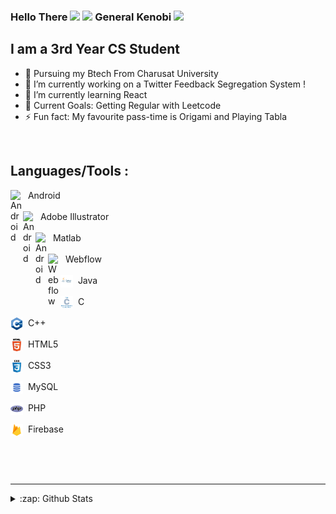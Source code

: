 ### Hello There <img width="16px" src="https://emojis.slackmojis.com/emojis/images/1511368775/3217/bluelightsaber.png?1511368775" /> <img width="16px" src="https://emojis.slackmojis.com/emojis/images/1513363813/3290/evillightsaber.png?1513363813" /> General Kenobi <img width="20px" src="https://emojis.slackmojis.com/emojis/images/1526741134/3958/storm_trooper.gif?1526741134" />


## I am a 3rd Year CS Student
- 🏫 Pursuing my Btech From Charusat University
- 🔭 I’m currently working on a Twitter Feedback Segregation System !
- 🌱 I’m currently learning React
- 🥅 Current Goals: Getting Regular with Leetcode 
- ⚡ Fun fact: My favourite pass-time is Origami and Playing Tabla

<br />

## Languages/Tools :
<img align="left" alt="Android" width="20px" src="https://upload.wikimedia.org/wikipedia/commons/d/d7/Android_robot.svg" /> &nbsp; Android
<br/><br/>
<img align="left" alt="Android" width="20px" src="https://upload.wikimedia.org/wikipedia/commons/f/fb/Adobe_Illustrator_CC_icon.svg" /> &nbsp; Adobe Illustrator
<br/><br/>
<img align="left" alt="Android" width="20px" src="https://upload.wikimedia.org/wikipedia/commons/2/21/Matlab_Logo.png" /> &nbsp; Matlab
<br/><br/>
<img align="left" alt="Webflow" width="20px" src="https://www.vectorlogo.zone/logos/webflow/webflow-icon.svg" /> &nbsp; Webflow
<br/><br/>
<img align="left" alt="Java" width="20px" src="https://raw.githubusercontent.com/github/explore/80688e429a7d4ef2fca1e82350fe8e3517d3494d/topics/java/java.png" /> &nbsp; Java
<br/><br/>
<img align="left" alt="C" width="20px" src="https://raw.githubusercontent.com/github/explore/78df643247d429f6cc873026c0622819ad797942/topics/c/c.png"/>&nbsp; C
<br/><br/>
<img align="left" alt="C++" width="20px" src="https://raw.githubusercontent.com/github/explore/78df643247d429f6cc873026c0622819ad797942/topics/cpp/cpp.png"/>&nbsp; C++
<br/><br/>
<img align="left" alt="HTML5" width="20px" src="https://raw.githubusercontent.com/github/explore/80688e429a7d4ef2fca1e82350fe8e3517d3494d/topics/html/html.png" />&nbsp; HTML5
<br/><br/>
<img align="left" alt="CSS3" width="20px" src="https://raw.githubusercontent.com/github/explore/80688e429a7d4ef2fca1e82350fe8e3517d3494d/topics/css/css.png" />&nbsp; CSS3
<br/><br/>
<img align="left" alt="SQL" width="20px" src="https://raw.githubusercontent.com/github/explore/80688e429a7d4ef2fca1e82350fe8e3517d3494d/topics/sql/sql.png" />&nbsp; MySQL
<br/><br/>
<img align="left" alt="PHP" width="20px" src="https://raw.githubusercontent.com/github/explore/78df643247d429f6cc873026c0622819ad797942/topics/php/php.png"/>&nbsp; PHP
<br/><br/>
<img align="left" alt="Firebase" width="20px" src="https://raw.githubusercontent.com/github/explore/78df643247d429f6cc873026c0622819ad797942/topics/firebase/firebase.png"/>&nbsp; Firebase
<br/><br/>


<br />
<br />

---

<details>
  <summary>:zap: Github Stats</summary>

  <img align="left" alt="Rain1213's Github Stats" src="https://github-readme-stats.codestackr.vercel.app/api?username=Rain1213&show_icons=true&hide_border=true&theme=tokyonight" />

</details>


[leetcode]: https://leetcode.com/user3166h/
